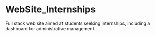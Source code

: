 # WebSite_Internships
 Full stack web site aimed at students seeking internships, including a dashboard for administrative management.
